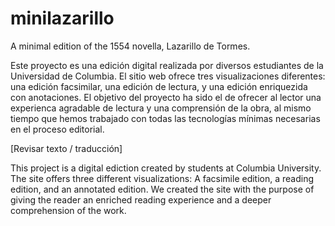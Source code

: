 # minilazarillo
A minimal edition of the 1554 novella, Lazarillo de Tormes. 

Este proyecto es una edición digital realizada por diversos estudiantes de la Universidad de Columbia. El sitio web ofrece tres visualizaciones diferentes: una edición facsimilar, una edición de lectura, y una edición enriquezida con anotaciones. El objetivo del proyecto ha sido el de ofrecer al lector una experienca agradable de lectura y una comprensión de la obra, al mismo tiempo que hemos trabajado con todas las tecnologías mínimas necesarias en el proceso editorial.

[Revisar texto / traducción]

This project is a digital ediction created by students at Columbia University. The site offers three different visualizations: A facsimile edition, a reading edition, and an annotated edition. We created the site with the purpose of giving the reader an enriched reading experience and a deeper comprehension of the work.
